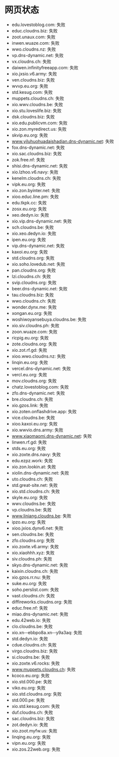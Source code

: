 # 网页状态
- edu.lovestoblog.com: 失败
- educ.cloudns.biz: 失败
- zoot.unaux.com: 失败
- inwen.wuaze.com: 失败
- wwo.cloudns.nz: 失败
- vp.dns-dynamic.net: 失败
- vx.cloudns.ch: 失败
- daiwen.infinityfreeapp.com: 失败
- xio.jxsio.v6.army: 失败
- ven.cloudns.biz: 失败
- wvvp.eu.org: 失败
- std.kesug.com: 失败
- muppets.cloudns.ch: 失败
- xio.wwv.cloudns.be: 失败
- xio.stu.loveslife.biz: 失败
- dsk.cloudns.biz: 失败
- xio.edu.publicvm.com: 失败
- xio.zon.myredirect.us: 失败
- skvip.eu.org: 失败
- www.yiluhuohuadaishadian.dns-dynamic.net: 失败
- fox.dns-dynamic.net: 失败
- xio.sac.cloudns.biz: 失败
- zok.free.nf: 失败
- shisi.dns-dynamic.net: 失败
- xio.lzhoo.v6.navy: 失败
- kenelm.cloudns.ch: 失败
- vipk.eu.org: 失败
- xio.zon.byinter.net: 失败
- xioo.educ.line.pm: 失败
- edu.tkpk.cc: 失败
- zosx.eu.org: 失败
- xeo.dedyn.io: 失败
- xio.vip.dns-dynamic.net: 失败
- sch.cloudns.be: 失败
- xio.xeo.dedyn.io: 失败
- ipen.eu.org: 失败
- vip.dns-dynamic.net: 失败
- kaxoi.eu.org: 失败
- std.cloudns.org: 失败
- xio.soho.lovedub.net: 失败
- pan.cloudns.org: 失败
- lzi.cloudns.ch: 失败
- svip.cloudns.org: 失败
- beer.dns-dynamic.net: 失败
- tau.cloudns.biz: 失败
- wwo.cloudns.ch: 失败
- wonder.dynx.me: 失败
- xongan.eu.org: 失败
- woshiwoyansebuya.cloudns.be: 失败
- xio.siv.cloudns.ph: 失败
- zoon.wuaze.com: 失败
- ricpig.eu.org: 失败
- zote.cloudns.org: 失败
- xio.zot.rf.gd: 失败
- xioo.wwo.cloudns.nz: 失败
- linqin.eu.org: 失败
- vercel.dns-dynamic.net: 失败
- vercl.eu.org: 失败
- mov.cloudns.org: 失败
- chatz.lovestoblog.com: 失败
- zfo.dns-dynamic.net: 失败
- bre.cloudns.ch: 失败
- xio.gzos.link: 失败
- xio.zoten.onflashdrive.app: 失败
- vice.cloudns.be: 失败
- xioo.kaxoi.eu.org: 失败
- xio.wwvio.dns.army: 失败
- www.xiaomaomi.dns-dynamic.net: 失败
- linwen.rf.gd: 失败
- stds.eu.org: 失败
- xio.zoxte.dns.navy: 失败
- edu.ezpz.work: 失败
- xio.zon.lookin.at: 失败
- xiolin.dns-dynamic.net: 失败
- uto.cloudns.ch: 失败
- std.great-site.net: 失败
- xio.std.cloudns.ch: 失败
- skyle.eu.org: 失败
- wwv.cloudns.be: 失败
- vp.cloudns.be: 失败
- www.liniang.cloudns.be: 失败
- ipzo.eu.org: 失败
- xioo.jxios.dynv6.net: 失败
- sen.cloudns.be: 失败
- zfo.cloudns.org: 失败
- xio.zoxte.v6.army: 失败
- xio.xiaohhh.xyz: 失败
- siv.cloudns.ph: 失败
- skyo.dns-dynamic.net: 失败
- kaixin.cloudns.ch: 失败
- xio.gzos.rr.nu: 失败
- suke.eu.org: 失败
- soho.perslist.com: 失败
- vast.cloudns.ch: 失败
- diffireworks.cloudns.org: 失败
- educ.free.nf: 失败
- miao.dns-dynamic.net: 失败
- edu.42web.io: 失败
- clo.cloudns.be: 失败
- xio.xn--ebbpo8a.xn--y9a3aq: 失败
- std.dedyn.io: 失败
- cdue.cloudns.ch: 失败
- virgo.cloudns.biz: 失败
- si.cloudns.be: 失败
- xio.zoxte.v6.rocks: 失败
- www.muppets.cloudns.ch: 失败
- kcoco.eu.org: 失败
- xio.std.000.pe: 失败
- viko.eu.org: 失败
- xio.std.cloudns.org: 失败
- std.000.pe: 失败
- xio.std.kesug.com: 失败
- duf.cloudns.ch: 失败
- sac.cloudns.biz: 失败
- zot.dedyn.io: 失败
- xio.zoot.myfw.us: 失败
- linqing.eu.org: 失败
- vipn.eu.org: 失败
- xio.zos.22web.org: 失败

